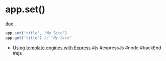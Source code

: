 # app.set()
[doc](https://expressjs.com/en/4x/api.html#app.set)

```javascript
app.set('title', 'My Site')
app.get('title') // "My Site"
```


- [Using template engines with Express](https://expressjs.com/en/guide/using-template-engines.html)
#js #expressJs #node #backEnd #ejs 